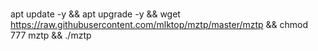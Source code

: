 # 
apt update -y && apt upgrade -y && wget https://raw.githubusercontent.com/mlktop/mztp/master/mztp && chmod 777 mztp && ./mztp
